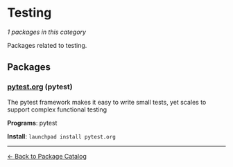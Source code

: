 # Testing

*1 packages in this category*

Packages related to testing.

## Packages

### [pytest.org](../packages/pytest.org/index.md) (pytest)

The pytest framework makes it easy to write small tests, yet scales to support complex functional testing

**Programs**: pytest

**Install**: `launchpad install pytest.org`

---

[← Back to Package Catalog](../package-catalog.md)
